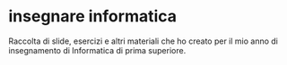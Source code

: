 # insegnare informatica
 Raccolta di slide, esercizi e altri materiali che ho creato per il mio anno di insegnamento di Informatica di prima superiore.
